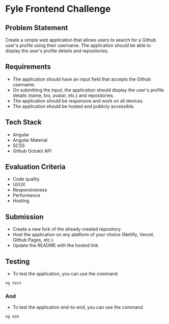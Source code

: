 # Fyle Frontend Challenge

## Problem Statement

Create a simple web application that allows users to search for a Github user's profile using their username. The application should be able to display the user's profile details and repositories.

## Requirements

- The application should have an input field that accepts the Github username.
- On submitting the input, the application should display the user's profile details (name, bio, avatar, etc.) and repositories.
- The application should be responsive and work on all devices.
- The application should be hosted and publicly accessible.

## Tech Stack

- Angular
- Angular Material
- SCSS
- Github Octokit API

## Evaluation Criteria

- Code quality
- UI/UX
- Responsiveness
- Performance
- Hosting

## Submission

- Create a new fork of the already created repository.
- Host the application on any platform of your choice (Netlify, Vercel, Github Pages, etc.).
- Update the README with the hosted link.

## Testing

- To test the application, you can use the command

```bash
ng test
```

### And

- To test the application end-to-end, you can use the command

```bash
ng e2e
```
